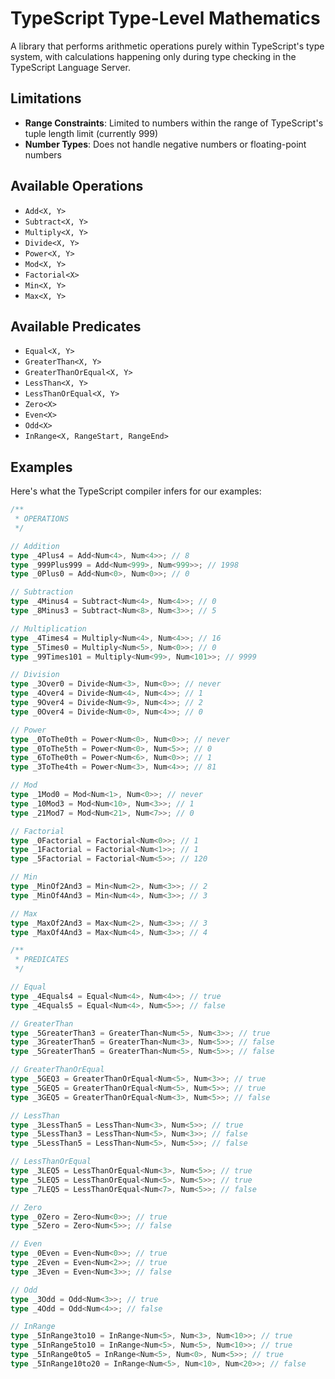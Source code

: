 # TypeScript Type-Level Mathematics

A library that performs arithmetic operations purely within TypeScript's type system, with calculations happening only during type checking in the TypeScript Language Server.

## Limitations

- **Range Constraints**: Limited to numbers within the range of TypeScript's tuple length limit (currently 999)
- **Number Types**: Does not handle negative numbers or floating-point numbers

## Available Operations

- `Add<X, Y>`
- `Subtract<X, Y>`
- `Multiply<X, Y>`
- `Divide<X, Y>`
- `Power<X, Y>`
- `Mod<X, Y>`
- `Factorial<X>`
- `Min<X, Y>`
- `Max<X, Y>`

## Available Predicates

- `Equal<X, Y>`
- `GreaterThan<X, Y>`
- `GreaterThanOrEqual<X, Y>`
- `LessThan<X, Y>`
- `LessThanOrEqual<X, Y>`
- `Zero<X>`
- `Even<X>`
- `Odd<X>`
- `InRange<X, RangeStart, RangeEnd>`

## Examples

Here's what the TypeScript compiler infers for our examples:

```typescript
/**
 * OPERATIONS
 */

// Addition
type _4Plus4 = Add<Num<4>, Num<4>>; // 8
type _999Plus999 = Add<Num<999>, Num<999>>; // 1998
type _0Plus0 = Add<Num<0>, Num<0>>; // 0

// Subtraction
type _4Minus4 = Subtract<Num<4>, Num<4>>; // 0
type _8Minus3 = Subtract<Num<8>, Num<3>>; // 5

// Multiplication
type _4Times4 = Multiply<Num<4>, Num<4>>; // 16
type _5Times0 = Multiply<Num<5>, Num<0>>; // 0
type _99Times101 = Multiply<Num<99>, Num<101>>; // 9999

// Division
type _3Over0 = Divide<Num<3>, Num<0>>; // never
type _4Over4 = Divide<Num<4>, Num<4>>; // 1
type _9Over4 = Divide<Num<9>, Num<4>>; // 2
type _0Over4 = Divide<Num<0>, Num<4>>; // 0

// Power
type _0ToThe0th = Power<Num<0>, Num<0>>; // never
type _0ToThe5th = Power<Num<0>, Num<5>>; // 0
type _6ToThe0th = Power<Num<6>, Num<0>>; // 1
type _3ToThe4th = Power<Num<3>, Num<4>>; // 81

// Mod
type _1Mod0 = Mod<Num<1>, Num<0>>; // never
type _10Mod3 = Mod<Num<10>, Num<3>>; // 1
type _21Mod7 = Mod<Num<21>, Num<7>>; // 0

// Factorial
type _0Factorial = Factorial<Num<0>>; // 1
type _1Factorial = Factorial<Num<1>>; // 1
type _5Factorial = Factorial<Num<5>>; // 120

// Min
type _MinOf2And3 = Min<Num<2>, Num<3>>; // 2
type _MinOf4And3 = Min<Num<4>, Num<3>>; // 3

// Max
type _MaxOf2And3 = Max<Num<2>, Num<3>>; // 3
type _MaxOf4And3 = Max<Num<4>, Num<3>>; // 4

/**
 * PREDICATES
 */

// Equal
type _4Equals4 = Equal<Num<4>, Num<4>>; // true
type _4Equals5 = Equal<Num<4>, Num<5>>; // false

// GreaterThan
type _5GreaterThan3 = GreaterThan<Num<5>, Num<3>>; // true
type _3GreaterThan5 = GreaterThan<Num<3>, Num<5>>; // false
type _5GreaterThan5 = GreaterThan<Num<5>, Num<5>>; // false

// GreaterThanOrEqual
type _5GEQ3 = GreaterThanOrEqual<Num<5>, Num<3>>; // true
type _5GEQ5 = GreaterThanOrEqual<Num<5>, Num<5>>; // true
type _3GEQ5 = GreaterThanOrEqual<Num<3>, Num<5>>; // false

// LessThan
type _3LessThan5 = LessThan<Num<3>, Num<5>>; // true
type _5LessThan3 = LessThan<Num<5>, Num<3>>; // false
type _5LessThan5 = LessThan<Num<5>, Num<5>>; // false

// LessThanOrEqual
type _3LEQ5 = LessThanOrEqual<Num<3>, Num<5>>; // true
type _5LEQ5 = LessThanOrEqual<Num<5>, Num<5>>; // true
type _7LEQ5 = LessThanOrEqual<Num<7>, Num<5>>; // false

// Zero
type _0Zero = Zero<Num<0>>; // true
type _5Zero = Zero<Num<5>>; // false

// Even
type _0Even = Even<Num<0>>; // true
type _2Even = Even<Num<2>>; // true
type _3Even = Even<Num<3>>; // false

// Odd
type _3Odd = Odd<Num<3>>; // true
type _4Odd = Odd<Num<4>>; // false

// InRange
type _5InRange3to10 = InRange<Num<5>, Num<3>, Num<10>>; // true
type _5InRange5to10 = InRange<Num<5>, Num<5>, Num<10>>; // true
type _5InRange0to5 = InRange<Num<5>, Num<0>, Num<5>>; // true
type _5InRange10to20 = InRange<Num<5>, Num<10>, Num<20>>; // false
```
